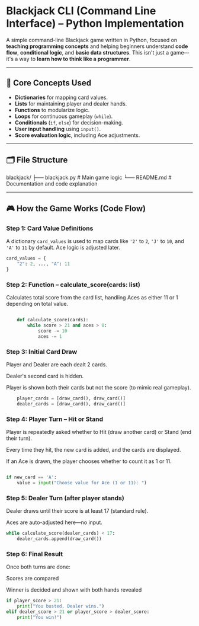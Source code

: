 # Blackjack CLI (Command Line Interface) – Python Implementation

A simple command-line Blackjack game written in Python, focused on **teaching programming concepts** and helping beginners understand **code flow**, **conditional logic**, and **basic data structures**. This isn't just a game—it's a way to **learn how to think like a programmer**.

---

## 🧠 Core Concepts Used

- **Dictionaries** for mapping card values.
- **Lists** for maintaining player and dealer hands.
- **Functions** to modularize logic.
- **Loops** for continuous gameplay (`while`).
- **Conditionals** (`if`, `else`) for decision-making.
- **User input handling** using `input()`.
- **Score evaluation logic**, including Ace adjustments.

---

## 🗂️ File Structure

blackjack/
├── blackjack.py # Main game logic
└── README.md # Documentation and code explanation


---

## 🎮 How the Game Works (Code Flow)

### Step 1: Card Value Definitions

A dictionary `card_values` is used to map cards like `'2'` to `2`, `'J'` to `10`, and `'A'` to `11` by default. Ace logic is adjusted later.

```python
card_values = {
    "2": 2, ..., "A": 11
}

```
### Step 2: Function – calculate_score(cards: list)

Calculates total score from the card list, handling Aces as either 11 or 1 depending on total value.

```python

    def calculate_score(cards):
        while score > 21 and aces > 0:
            score -= 10
            aces -= 1
```


### Step 3: Initial Card Draw

Player and Dealer are each dealt 2 cards.

Dealer's second card is hidden.

Player is shown both their cards but not the score (to mimic real gameplay).


```python
    player_cards = [draw_card(), draw_card()]
    dealer_cards = [draw_card(), draw_card()]

```


### Step 4: Player Turn – Hit or Stand

Player is repeatedly asked whether to Hit (draw another card) or Stand (end their turn).

Every time they hit, the new card is added, and the cards are displayed.

If an Ace is drawn, the player chooses whether to count it as 1 or 11.

```python

if new_card == 'A':
    value = input("Choose value for Ace (1 or 11): ")

```

### Step 5: Dealer Turn (after player stands)

 Dealer draws until their score is at least 17 (standard rule).

  Aces are auto-adjusted here—no input.

```python
while calculate_score(dealer_cards) < 17:
    dealer_cards.append(draw_card())

```




### Step 6: Final Result

Once both turns are done:

 Scores are compared

 Winner is decided and shown with both hands revealed

```python
if player_score > 21:
    print("You busted. Dealer wins.")
elif dealer_score > 21 or player_score > dealer_score:
    print("You win!")

```



























